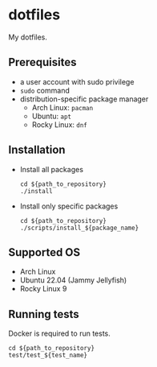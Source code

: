 # dotfiles

My dotfiles.

## Prerequisites

* a user account with sudo privilege
* `sudo` command
* distribution-specific package manager
  * Arch Linux: `pacman`
  * Ubuntu: `apt`
  * Rocky Linux: `dnf`

## Installation

* Install all packages

    ```console
    cd ${path_to_repository}
    ./install
    ```

* Install only specific packages

    ```console
    cd ${path_to_repository}
    ./scripts/install_${package_name}
    ```

## Supported OS

* Arch Linux
* Ubuntu 22.04 (Jammy Jellyfish)
* Rocky Linux 9

## Running tests

Docker is required to run tests.

```console
cd ${path_to_repository}
test/test_${test_name}
```
